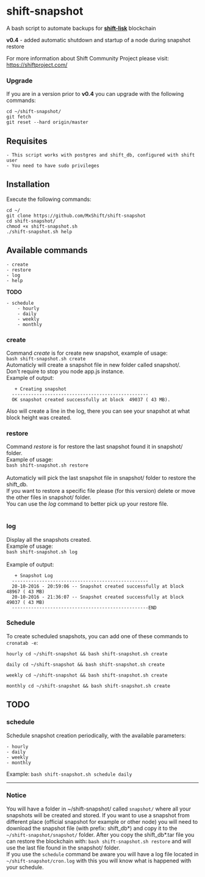 # shift-snapshot
A bash script to automate backups for [**shift-lisk**](https://github.com/ShiftNrg/shift-lisk) blockchain

**v0.4** - added automatic shutdown and startup of a node during snapshot restore

For more information about Shift Community Project please visit: https://shiftproject.com/

### Upgrade

If you are in a version prior to **v0.4** you can upgrade with the following commands:

```
cd ~/shift-snapshot/ 
git fetch
git reset --hard origin/master
```

## Requisites
    - This script works with postgres and shift_db, configured with shift user
    - You need to have sudo privileges

## Installation

Execute the following commands:
```
cd ~/
git clone https://github.com/MxShift/shift-snapshot
cd shift-snapshot/
chmod +x shift-snapshot.sh
./shift-snapshot.sh help
```

## Available commands

    - create
    - restore
    - log
    - help

**TODO**

    - schedule
		- hourly
		- daily
		- weekly
		- monthly

### create

Command _create_ is for create new snapshot, example of usage:<br>
`bash shift-snapshot.sh create`<br>
Automaticly will create a snapshot file in new folder called snapshot/.<br>
Don't require to stop you node app.js instance.<br>
Example of output:<br>
```
   + Creating snapshot                                
  -------------------------------------------------- 
  OK snapshot created successfully at block  49037 ( 43 MB).
```
Also will create a line in the log, there you can see your snapshot at what block height was created.<br>

### restore

Command _restore_ is for restore the last snapshot found it in snapshot/ folder.<br>
Example of usage:<br>
`bash shift-snapshot.sh restore`<br>
<br>
Automaticly will pick the last snapshot file in snapshot/ folder to restore the shift_db.<br>
If you want to restore a specific file please (for this version) delete or move the other files in snapshot/ folder.<br>
You can use the _log_ command to better pick up your restore file.<br>
<br>

### log
Display all the snapshots created. <br>
Example of usage:<br>
`bash shift-snapshot.sh log`<br>
<br>
Example of output:<br>
```
   + Snapshot Log                                                                  
  --------------------------------------------------                               
  20-10-2016 - 20:59:06 -- Snapshot created successfully at block  48967 ( 43 MB)  
  20-10-2016 - 21:36:07 -- Snapshot created successfully at block  49037 ( 43 MB)  
  --------------------------------------------------END                            
```

### Schedule

To create scheduled snapshots, you can add one of these commands to `cronatab -e`:

```
hourly cd ~/shift-snapshot && bash shift-snapshot.sh create

daily cd ~/shift-snapshot && bash shift-snapshot.sh create

weekly cd ~/shift-snapshot && bash shift-snapshot.sh create

monthly cd ~/shift-snapshot && bash shift-snapshot.sh create
```


## TODO
### schedule

Schedule snapshot creation periodically, with the available parameters:

    - hourly
    - daily
    - weekly
    - monthly

Example: `bash shift-snapshot.sh schedule daily`
<br>

-------------------------------------------------------------

### Notice

You will have a folder in ~/shift-snapshot/ called `snapshot/` where all your snapshots will be created and stored.
If you want to use a snapshot from different place (official snapshot for example or other node) you will need to download the snapshot file (with prefix: shift_db*) and copy it to the `~/shift-snapshot/snapshot/` folder.
After you copy the shift_db*.tar file you can restore the blockchain with: `bash shift-snapshot.sh restore` and will use the last file found in the snapshot/ folder.<br>
If you use the `schedule` command be aware you will have a log file located in `~/shift-snapshot/cron.log` with this you will know what is happened with your schedule.